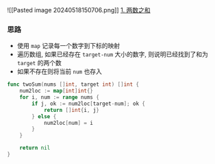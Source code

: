 ![[Pasted image 20240518150706.png]]
[1. 两数之和](https://leetcode.cn/problems/two-sum/)

### 思路
- 使用 `map` 记录每一个数字到下标的映射
- 遍历数组, 如果已经存在 `target-num` 大小的数字, 则说明已经找到了和为 `target` 的两个数
- 如果不存在则将当前 `num` 也存入


```go
func twoSum(nums []int, target int) []int {
	num2loc := map[int]int{}
	for i, num := range nums {
		if j, ok := num2loc[target-num]; ok {
			return []int{i, j}
		} else {
			num2loc[num] = i
		}
	}

	return nil
}
```